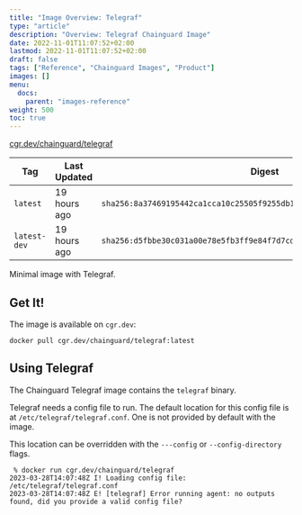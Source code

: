 ```yaml
---
title: "Image Overview: Telegraf"
type: "article"
description: "Overview: Telegraf Chainguard Image"
date: 2022-11-01T11:07:52+02:00
lastmod: 2022-11-01T11:07:52+02:00
draft: false
tags: ["Reference", "Chainguard Images", "Product"]
images: []
menu:
  docs:
    parent: "images-reference"
weight: 500
toc: true
---
```


[cgr.dev/chainguard/telegraf](https://github.com/chainguard-images/images/tree/main/images/telegraf)

| Tag          | Last Updated | Digest                                                                    |
|--------------|--------------|---------------------------------------------------------------------------|
| `latest`     | 19 hours ago | `sha256:8a37469195442ca1cca10c25505f9255db18ea596b46d36e706c76f0204054f1` |
| `latest-dev` | 19 hours ago | `sha256:d5fbbe30c031a00e78e5fb3ff9e84f7d7cda039086c4b23b620e07947c3c4ac7` |



Minimal image with Telegraf.

## Get It!

The image is available on `cgr.dev`:

```
docker pull cgr.dev/chainguard/telegraf:latest
```

## Using Telegraf

The Chainguard Telegraf image contains the `telegraf` binary.

Telegraf needs a config file to run.
The default location for this config file is at `/etc/telegraf/telegraf.conf`.
One is not provided by default with the image.

This location can be overridden with the `---config` or `--config-directory` flags.

```shell
 % docker run cgr.dev/chainguard/telegraf
2023-03-28T14:07:48Z I! Loading config file: /etc/telegraf/telegraf.conf
2023-03-28T14:07:48Z E! [telegraf] Error running agent: no outputs found, did you provide a valid config file?
```
